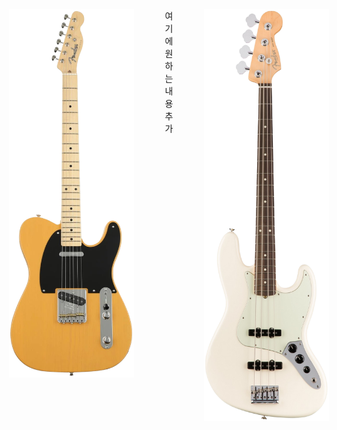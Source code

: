 <div style="display: flex; justify-content: center; align-items: flex-start; gap: 50px;">
  <!-- 왼쪽 이미지 -->
  <img src="image/tele.png" alt="기타 1" width="200"/>
  
  <!-- 가운데 텍스트나 다른 요소 -->
  <div>여기에 원하는 내용 추가</div>
  
  <!-- 오른쪽 이미지 -->
  <img src="image/bass.png" alt="기타 2" width="200"/>
</div>
